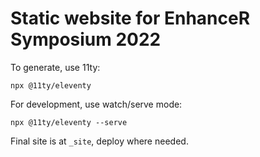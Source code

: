 # Static website for EnhanceR Symposium 2022

To generate, use 11ty:

```
npx @11ty/eleventy
```

For development, use watch/serve mode:
```
npx @11ty/eleventy --serve
```

Final site is at `_site`, deploy where needed.
